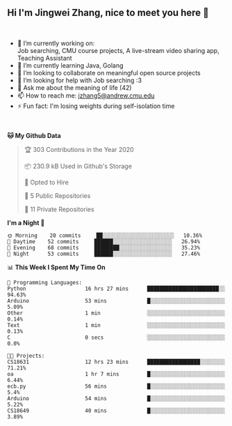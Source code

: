 Hi I'm Jingwei Zhang, nice to meet you here 👋
---
<br>


- 🔭 I’m currently working on: <br>
    Job searching, CMU course projects, A live-stream video sharing app, Teaching Assistant
- 🌱 I’m currently learning Java, Golang
- 👯 I’m looking to collaborate on meaningful open source projects
- 🤔 I’m looking for help with Job searching :3
- 💬 Ask me about the meaning of life (42)
- 📫 How to reach me: jzhang5@andrew.cmu.edu
- ⚡ Fun fact: I'm losing weights during self-isolation time
<br>


<!--START_SECTION:waka-->
**🐱 My Github Data** 

> 🏆 303 Contributions in the Year 2020
 > 
> 📦 230.9 kB Used in Github's Storage 
 > 
> 💼 Opted to Hire
 > 
> 📜 5 Public Repositories
 > 
> 🔑 11 Private Repositories 

**I'm a Night 🦉** 

```text
🌞 Morning    20 commits     ██░░░░░░░░░░░░░░░░░░░░░░░   10.36% 
🌆 Daytime    52 commits     ██████░░░░░░░░░░░░░░░░░░░   26.94% 
🌃 Evening    68 commits     ████████░░░░░░░░░░░░░░░░░   35.23% 
🌙 Night      53 commits     ██████░░░░░░░░░░░░░░░░░░░   27.46%

```


📊 **This Week I Spent My Time On** 

```text
💬 Programming Languages: 
Python                   16 hrs 27 mins      ███████████████████████░░   94.63% 
Arduino                  53 mins             █░░░░░░░░░░░░░░░░░░░░░░░░   5.09% 
Other                    1 min               ░░░░░░░░░░░░░░░░░░░░░░░░░   0.14% 
Text                     1 min               ░░░░░░░░░░░░░░░░░░░░░░░░░   0.13% 
C                        0 secs              ░░░░░░░░░░░░░░░░░░░░░░░░░   0.0%

🐱‍💻 Projects: 
CS18631                  12 hrs 23 mins      █████████████████░░░░░░░░   71.21% 
oa                       1 hr 7 mins         █░░░░░░░░░░░░░░░░░░░░░░░░   6.44% 
ecb.py                   56 mins             █░░░░░░░░░░░░░░░░░░░░░░░░   5.4% 
Arduino                  54 mins             █░░░░░░░░░░░░░░░░░░░░░░░░   5.22% 
CS18649                  40 mins             █░░░░░░░░░░░░░░░░░░░░░░░░   3.89%

```


<!--END_SECTION:waka-->
